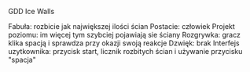 GDD Ice Walls

Fabuła:  rozbicie jak największej ilości ścian
Postacie:  człowiek
Projekt poziomu:  im więcej tym szybciej pojawiają sie ściany
Rozgrywka:  gracz klika spacją i sprawdza przy okazji swoją reakcje
Dzwięk: brak
Interfejs uzytkownika: przycisk start, licznik rozbitych ścian i używanie przycisku "spacja"